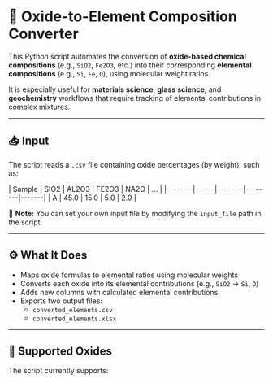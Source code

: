 # 🧪 Oxide-to-Element Composition Converter

This Python script automates the conversion of **oxide-based chemical compositions** (e.g., `SiO2`, `Fe2O3`, etc.) into their corresponding **elemental compositions** (e.g., `Si`, `Fe`, `O`), using molecular weight ratios.

It is especially useful for **materials science**, **glass science**, and **geochemistry** workflows that require tracking of elemental contributions in complex mixtures.

---

## 📥 Input

The script reads a `.csv` file containing oxide percentages (by weight), such as:

| Sample | SIO2 | AL2O3 | FE2O3 | NA2O | ... |
|--------|------|--------|--------|-------|
| A      | 45.0 | 15.0   | 5.0    | 2.0   |

📍 **Note:** You can set your own input file by modifying the `input_file` path in the script.

---

## ⚙️ What It Does

- Maps oxide formulas to elemental ratios using molecular weights
- Converts each oxide into its elemental contributions (e.g., `SiO2` → `Si`, `O`)
- Adds new columns with calculated elemental contributions
- Exports two output files:
  - `converted_elements.csv`
  - `converted_elements.xlsx`

---

## 🧠 Supported Oxides

The script currently supports:

